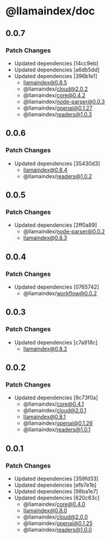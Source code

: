 # @llamaindex/doc

## 0.0.7

### Patch Changes

- Updated dependencies [14cc9eb]
- Updated dependencies [a6db5dd]
- Updated dependencies [396b1e1]
  - llamaindex@0.8.5
  - @llamaindex/cloud@2.0.2
  - @llamaindex/core@0.4.2
  - @llamaindex/node-parser@0.0.3
  - @llamaindex/openai@0.1.27
  - @llamaindex/readers@1.0.3

## 0.0.6

### Patch Changes

- Updated dependencies [35430d3]
  - llamaindex@0.8.4
  - @llamaindex/readers@1.0.2

## 0.0.5

### Patch Changes

- Updated dependencies [2ff0a89]
  - @llamaindex/node-parser@0.0.2
  - llamaindex@0.8.3

## 0.0.4

### Patch Changes

- Updated dependencies [0765742]
  - @llamaindex/workflow@0.0.2

## 0.0.3

### Patch Changes

- Updated dependencies [c7a918c]
  - llamaindex@0.8.2

## 0.0.2

### Patch Changes

- Updated dependencies [9c73f0a]
  - @llamaindex/core@0.4.1
  - @llamaindex/cloud@2.0.1
  - llamaindex@0.8.1
  - @llamaindex/openai@0.1.26
  - @llamaindex/readers@1.0.1

## 0.0.1

### Patch Changes

- Updated dependencies [359fd33]
- Updated dependencies [efb7e1b]
- Updated dependencies [98ba1e7]
- Updated dependencies [620c63c]
  - @llamaindex/core@0.4.0
  - llamaindex@0.8.0
  - @llamaindex/cloud@2.0.0
  - @llamaindex/openai@0.1.25
  - @llamaindex/readers@1.0.0
